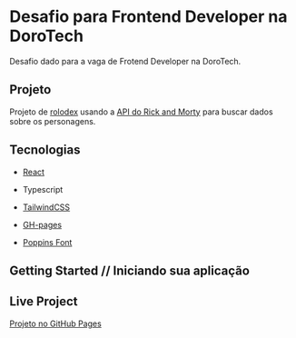 # Desafio para Frontend Developer na DoroTech

Desafio dado para a vaga de Frotend Developer na DoroTech.

## Projeto

Projeto de [rolodex](https://en.wikipedia.org/wiki/Rolodex) usando a [API do Rick and Morty](https://en.wikipedia.org/wiki/Rick_and_Morty) para buscar dados sobre os personagens.

## Tecnologias

- [React](https://reactjs.org/)

- Typescript

- [TailwindCSS](https://tailwindcss.com/)

- [GH-pages](https://pages.github.com/)

- [Poppins Font](https://fonts.google.com/specimen/Poppins#standard-styles)

## Getting Started // Iniciando sua aplicação

<!-- TODO: Insert how to do it -->

## Live Project

<!-- TODO: Fix link -->

[Projeto no GitHub Pages](https://google.com)
